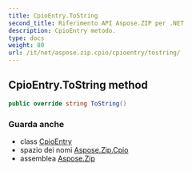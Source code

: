 ```yaml
---
title: CpioEntry.ToString
second_title: Riferimento API Aspose.ZIP per .NET
description: CpioEntry metodo. 
type: docs
weight: 80
url: /it/net/aspose.zip.cpio/cpioentry/tostring/
---
```

## CpioEntry.ToString method

```csharp
public override string ToString()
```

### Guarda anche

* class [CpioEntry](../)
* spazio dei nomi [Aspose.Zip.Cpio](../../cpioentry/)
* assemblea [Aspose.Zip](../../../)


